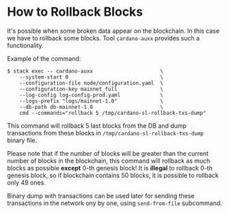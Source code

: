# How to Rollback Blocks

It's possible when some broken data appear on the blockchain. In this case we
have to rollback some blocks. Tool `cardano-auxx` provides such a functionality.

Example of the command:

```
$ stack exec -- cardano-auxx                      \
    --system-start 0                              \
    --configuration-file node/configuration.yaml  \
    --configuration-key mainnet_full              \
    --log-config log-config-prod.yaml             \
    --logs-prefix "logs/mainnet-1.0"              \
    --db-path db-mainnet-1.0                      \
    cmd --commands="rollback 5 /tmp/cardano-sl-rollback-txs-dump"
```

This command will rollback 5 last blocks from the DB and dump transactions from these
blocks in `/tmp/cardano-sl-rollback-txs-dump` binary file.

Please note that if the number of blocks will be greater than the current number of blocks
in the blockchain, this command will rollback as much blocks as possible **except** 0-th
genesis block! It is **illegal** to rollback 0-th genesis block, so if blockchain contains 50
blocks, it is possible to rollback only 49 ones.

Binary dump with transactions can be used later for sending these transactions in the network
ony by one, using `send-from-file` subcommand.
